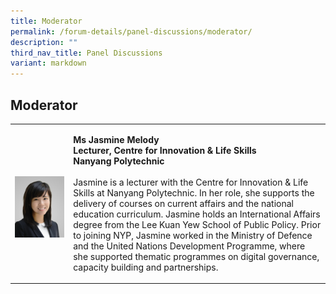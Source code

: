 ```yaml
---
title: Moderator
permalink: /forum-details/panel-discussions/moderator/
description: ""
third_nav_title: Panel Discussions
variant: markdown
---
```

<h2><strong>Moderator</strong><br></h2>
<table style="minWidth: 50px">
<colgroup>
<col>
<col>
</colgroup>
<tbody>
<tr>
<td rowspan="1" colspan="1">
<p></p>
<div class="isomer-image-wrapper">
<img style="width: 100%" height="auto" width="100%" alt="" src="/images/PF 2024/Forum Details/jasmine_melody_ong.jpg">
</div>
</td>
<td rowspan="1" colspan="1">
<p><strong>Ms Jasmine Melody <br>Lecturer, Centre for Innovation &amp; Life Skills <br>Nanyang Polytechnic</strong>
<br>
<br>Jasmine is a lecturer with the Centre for Innovation &amp; Life Skills
at Nanyang Polytechnic. In her role, she supports the delivery of courses
on current affairs and the national education curriculum. Jasmine holds
an International Affairs degree from the Lee Kuan Yew School of Public
Policy. Prior to joining NYP, Jasmine worked in the Ministry of Defence
and the United Nations Development Programme, where she supported thematic
programmes on digital governance, capacity building and partnerships.</p>
</td>
</tr>
</tbody>
</table>
<p></p>